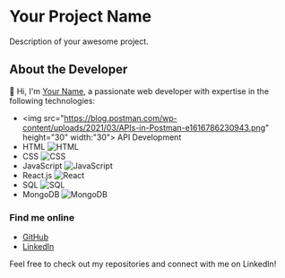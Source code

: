 # Your Project Name

Description of your awesome project.

## About the Developer

👋 Hi, I'm [Your Name](https://github.com/your-username), a passionate web developer with expertise in the following technologies:

- <img src="https://blog.postman.com/wp-content/uploads/2021/03/APIs-in-Postman-e1616786230943.png" height="30" width:"30"> </img>API Development 
- HTML ![HTML](https://example.com/html-gif.gif)
- CSS ![CSS](https://example.com/css-gif.gif)
- JavaScript ![JavaScript](https://example.com/javascript-gif.gif)
- React.js ![React](https://example.com/react-gif.gif)
- SQL ![SQL](https://example.com/sql-gif.gif)
- MongoDB ![MongoDB](https://example.com/mongodb-gif.gif)

### Find me online

- [GitHub](https://github.com/your-username)
- [LinkedIn](https://www.linkedin.com/in/your-linkedin-profile)

Feel free to check out my repositories and connect with me on LinkedIn!

